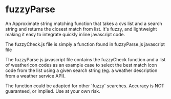 # fuzzyParse
An Approximate string matching function that takes a cvs list and a search string and returns the closest match from list. It's fuzzy, and lightweight making it easy to integrate quickly inline javascript code.

The fuzzyCheck.js file is simply a function found in fuzzyParse.js javascript file

The fuzzyParse.js javascript file contains the fuzzyCheck function and a list of weatherIcon codes as an example case to select the best match icon code from the list using a given search string (eg. a weather description from a weather service API).

The function could be adapted for other 'fuzzy' searches. Accuracy is NOT guaranteed, or implied. Use at your own risk. 
